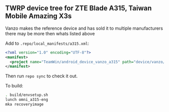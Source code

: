 ## TWRP device tree for ZTE Blade A315, Taiwan Mobile Amazing X3s

Vanzo makes the reference device and has sold it to multiple manufacturers there may be more then whats listed above

Add to `.repo/local_manifests/a315.xml`:

```xml
<?xml version="1.0" encoding="UTF-8"?>
<manifest>
  <project name="TeamWin/android_device_vanzo_a315" path="device/vanzo/a315" remote="github" revision="android-5.1" />
</manifest>
```

Then run `repo sync` to check it out.

To build:

```sh
. build/envsetup.sh
lunch omni_a315-eng
mka recoveryimage
```
